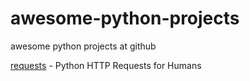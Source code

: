 # awesome-python-projects
awesome python projects at github

[requests](https://github.com/requests/requests/) - Python HTTP Requests for Humans
